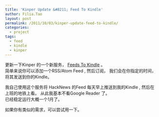 ```yaml
---
title: 'Kinper Update &#8211; Feed To Kindle'
author: Filia.Tao
layout: post
permalink: /2011/10/03/kinper-update-feed-to-kindle/
categories:
  - project
tags:
  - feed
  - kindle
  - kinper
---
```

更新一下Kinper 的一个新服务， [ Feeds To Kindle][1] 。  
简单来说你可以添加一个RSS/Atom Feed , 然后订阅， 我们会在你指定的时间，将其发送到你的Kindle。

我自己使用这个服务将 HackNews 的Feed 每天早上推送到我的Kindle , 然后在上班的地铁上看。 从此我基本不看Google Reader 了。  
已经稳定运行大概一个1月了。 

如果你有类似的需求，可以尝试用一下。

 [1]: http://kinper.ftao.org/feeds/
